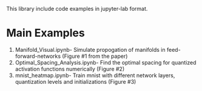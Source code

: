 This library include code examples in jupyter-lab format.  

# Main Examples
1. Manifold_Visual.ipynb- Simulate propogation of manifolds in feed-forward-networks (Figure #1 from the paper)
2. Optimal_Spacing_Analysis.ipynb- Find the optimal spacing for quantized activation functions numerically (Figure #2)
3. mnist_heatmap.ipynb- Train mnist with different network layers, quantization levels and initializations (Figure #3)
